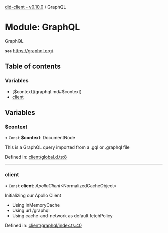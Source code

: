 [did-client - v0.10.0](../README.md) / GraphQL

# Module: GraphQL

GraphQL

**`see`** https://graphql.org/

## Table of contents

### Variables

- [$context](graphql.md#$context)
- [client](graphql.md#client)

## Variables

### $context

• `Const` **$context**: DocumentNode

This is a GraphQL query imported from a .gql or .graphql file

Defined in: [client/global.d.ts:8](https://github.com/Puzzlepart/did/blob/dev/client/global.d.ts#L8)

___

### client

• `Const` **client**: *ApolloClient*<NormalizedCacheObject\>

Initializing our Apollo Client

* Using InMemoryCache
* Using url /graphql
* Using cache-and-network as default fetchPolicy

Defined in: [client/graphql/index.ts:40](https://github.com/Puzzlepart/did/blob/dev/client/graphql/index.ts#L40)
